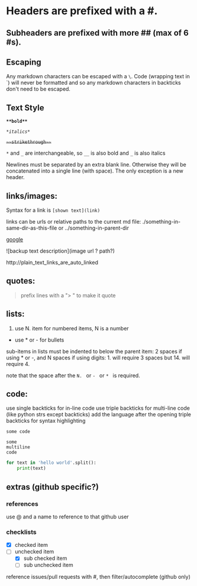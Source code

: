 # Headers are prefixed with a \#.
## Subheaders are prefixed with more \#\# (max of 6 \#s).

## Escaping
Any markdown characters can be escaped with a `\`.
Code (wrapping text in \`) will never be formatted and so any
markdown characters in backticks don't need to be escaped.

## Text Style
**`**bold**`**

*`*italics*`*

~~`~~strikethrough~~`~~

`*` and `_` are interchangeable, so `__` is also bold and `_` is also italics

Newlines must be separated by an extra blank line.
Otherwise they will be concatenated into a single line (with space).
The only exception is a new header.

## links/images:
Syntax for a link is `[shown text](link)`

links can be urls or relative paths to the current md file:
./something-in-same-dir-as-this-file or
../something-in-parent-dir

[google](http://google.com)

![backup text description](image url ? path?)

http://plain_text_links_are_auto_linked

## quotes:
> prefix lines with a "> " to make it quote


## lists:
1. use N. item for numbered items, N is a number
* use * or - for bullets

sub-items in lists must be indented to below the parent item:
2 spaces if using \* or \-, and N spaces if using digits: 1.
will require 3 spaces but 14. will require 4.

note that the space after the `N. ` or `- ` or `* ` is required.

## code:
use single backticks for in-line code
use triple backticks for multi-line code (like python strs except backticks)
add the language after the opening triple backticks for syntax highlighting

`some code`
```
some
multiline
code
```
```python
for text in 'hello world'.split():
	print(text)
```

## extras (github specific?)
### references
use @ and a name to reference to that github user
### checklists
- [x] checked item
- [ ] unchecked item
  - [x] sub checked item
  - [ ] sub unchecked item

reference issues/pull requests with #, then filter/autocomplete (github only)
